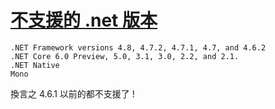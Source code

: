 # [不支援的 .net 版本](https://docs.microsoft.com/en-us/visualstudio/releases/2022/compatibility#-visual-studio-2022-support-for-net-development)


```
.NET Framework versions 4.8, 4.7.2, 4.7.1, 4.7, and 4.6.2
.NET Core 6.0 Preview, 5.0, 3.1, 3.0, 2.2, and 2.1.
.NET Native
Mono
```

換言之 4.6.1 以前的都不支援了 !